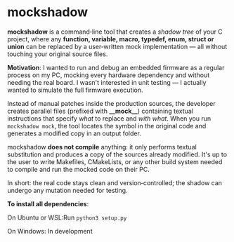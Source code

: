 # mockshadow

**mockshadow** is a command‑line tool that creates a _shadow tree_ of your C project, where any **function, variable, macro, typedef, enum, struct or union** can be replaced by a user‑written mock implementation — all without touching your original source files.

**Motivation**: I wanted to run and debug an embedded firmware as a regular process on my PC, mocking every hardware dependency and without needing the real board. I wasn't interested in unit testing — I actually wanted to simulate the full firmware execution.

Instead of manual patches inside the production sources, the developer creates parallel files (prefixed with **__**__mock__**__**) containing textual instructions that specify _what_ to replace and _with what_. 
When you run `mockshadow mock`, the tool locates the symbol in the original code and generates a modified copy in an output folder.

mockshadow **does not compile** anything: it only performs textual substitution and produces a copy of the sources already modified. It's up to the user to write Makefiles, CMakeLists, or any other build system needed to compile and run the mocked code on their PC.

In short: the real code stays clean and version‑controlled; the shadow can undergo any mutation needed for testing.



**To install all dependencies**:

On Ubuntu or WSL:Run `python3 setup.py`

On Windows: In development





